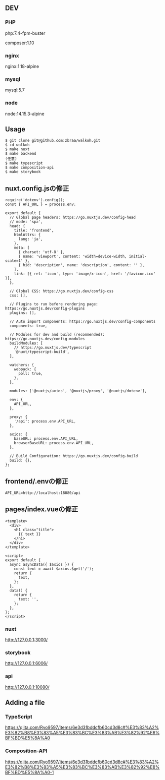 ## DEV

### PHP

php:7.4-fpm-buster

composer:1.10

### nginx

nginx:1.18-alpine

### mysql

mysql:5.7

### node

node:14.15.3-alpine

## Usage

```
$ git clone git@github.com:zbraa/walkoh.git
$ cd walkoh
$ make nuxt
$ make backend
(任意)
$ make typescript
$ make composition-api
$ make storybook
```

## nuxt.config.jsの修正

```
require('dotenv').config();
const { API_URL } = process.env;

export default {
  // Global page headers: https://go.nuxtjs.dev/config-head
  // mode: 'spa',
  head: {
    title: 'frontend',
    htmlAttrs: {
      lang: 'ja',
    },
    meta: [
      { charset: 'utf-8' },
      { name: 'viewport', content: 'width=device-width, initial-scale=1' },
      { hid: 'description', name: 'description', content: '' },
    ],
    link: [{ rel: 'icon', type: 'image/x-icon', href: '/favicon.ico' }],
  },

  // Global CSS: https://go.nuxtjs.dev/config-css
  css: [],

  // Plugins to run before rendering page: https://go.nuxtjs.dev/config-plugins
  plugins: [],

  // Auto import components: https://go.nuxtjs.dev/config-components
  components: true,

  // Modules for dev and build (recommended): https://go.nuxtjs.dev/config-modules
  buildModules: [
    // https://go.nuxtjs.dev/typescript
    '@nuxt/typescript-build',
  ],

  watchers: {
    webpack: {
      poll: true,
    },
  },

  modules: ['@nuxtjs/axios', '@nuxtjs/proxy', '@nuxtjs/dotenv'],

  env: {
    API_URL,
  },

  proxy: {
    '/api': process.env.API_URL,
  },

  axios: {
    baseURL: process.env.API_URL,
    browserBaseURL: process.env.API_URL,
  },

  // Build Configuration: https://go.nuxtjs.dev/config-build
  build: {},
};

```

## frontend/.envの修正

```
API_URL=http://localhost:18080/api
```

## pages/index.vueの修正

```
<template>
  <div>
    <h1 class="title">
      {{ text }}
    </h1>
  </div>
</template>

<script>
export default {
  async asyncData({ $axios }) {
    const text = await $axios.$get('/');
    return {
      text,
    };
  },
  data() {
    return {
      text: '',
    };
  },
};
</script>
```

### nuxt

http://127.0.0.1:3000/

### storybook

http://127.0.0.1:6006/

### api

http://127.0.0.1:10080/

## Adding a file

### TypeScript

https://qiita.com/Ryo9597/items/6e3d31bddcfb60cd3d8c#%E3%83%A2%E3%82%B8%E3%83%A5%E3%83%BC%E3%83%AB%E3%82%92%E8%BF%BD%E5%8A%A0

### Composition-API

https://qiita.com/Ryo9597/items/6e3d31bddcfb60cd3d8c#%E3%83%A2%E3%82%B8%E3%83%A5%E3%83%BC%E3%83%AB%E3%82%92%E8%BF%BD%E5%8A%A0-1

